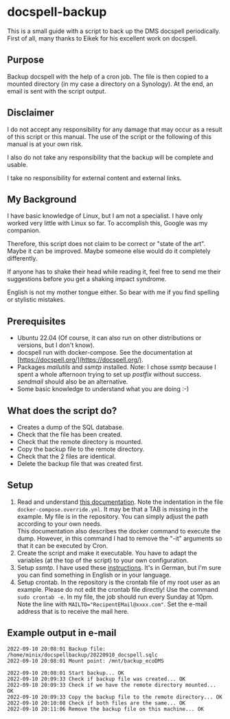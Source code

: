 # docspell-backup

This is a small guide with a script to back up the DMS docspell periodically.
First of all, many thanks to Eikek for his excellent work on docspell.

## Purpose

Backup docspell with the help of a cron job. The file is then copied to a mounted directory (in my case a directory on a Synology). At the end, an email is sent with the script output.

## Disclaimer

I do not accept any responsibility for any damage that may occur as a result of this script or this manual. The use of the script or the following of this manual is at your own risk.

I also do not take any responsibility that the backup will be complete and usable.

I take no responsibility for external content and external links.

## My Background

I have basic knowledge of Linux, but I am not a specialist. I have only worked very little with Linux so far. To accomplish this, Google was my companion.

Therefore, this script does not claim to be correct or "state of the art". Maybe it can be improved. Maybe someone else would do it completely differently.

If anyone has to shake their head while reading it, feel free to send me their suggestions before you get a shaking impact syndrome.

English is not my mother tongue either. So bear with me if you find spelling or stylistic mistakes.

## Prerequisites

* Ubuntu 22.04 (Of course, it can also run on other distributions or versions, but I don't know).
* docspell run with docker-compose. See the documentation at [https://docspell.org/](https://docspell.org/).
* Packages *mailutils* and *ssmtp* installed. Note: I chose *ssmtp* because I spent a whole afternoon trying to set up *postfix* without success. *sendmail* should also be an alternative.
* Some basic knowledge to understand what you are doing :-)

## What does the script do?

* Creates a dump of the SQL database.
* Check that the file has been created.
* Check that the remote directory is mounted.
* Copy the backup file to the remote directory.
* Check that the 2 files are identical.
* Delete the backup file that was created first.

## Setup

1. Read and understand [this documentation](https://docspell.org/docs/install/docker/#backups). Note the indentation in the file `docker-compose.override.yml`. It may be that a TAB is missing in the example. My file is in the repository. You can simply adjust the path according to your own needs.<br>
This documentation also describes the docker command to execute the dump. However, in this command I had to remove the "-it" arguments so that it can be executed by Cron.
1. Create the script and make it executable. You have to adapt the variables (at the top of the script) to your own configuration.
1. Setup *ssmtp*. I have used these [instructions](https://decatec.de/home-server/linux-einfach-e-mails-senden-mit-ssmtp/). It's in German, but I'm sure you can find something in English or in your language.
1. Setup crontab. In the repository is the crontab file of my root user as an example. Please do not edit the crontab file directly! Use the command `sudo crontab -e`. In my file, the job should run every Sunday at 10pm.<br>
Note the line with `MAILTO="RecipentEMail@xxxx.com"`. Set the e-mail address that is to receive the mail here.

## Example output in e-mail

    2022-09-10 20:08:01 Backup file: /home/minix/docspellbackup/20220910_docspell.sqlc
    2022-09-10 20:08:01 Mount point: /mnt/backup_ecoDMS 

    2022-09-10 20:08:01 Start backup... OK
    2022-09-10 20:09:33 Check if backup file was created... OK
    2022-09-10 20:09:33 Check if we have the remote directory mounted... OK
    2022-09-10 20:09:33 Copy the backup file to the remote directory... OK
    2022-09-10 20:10:08 Check if both files are the same... OK
    2022-09-10 20:11:06 Remove the backup file on this machine... OK
